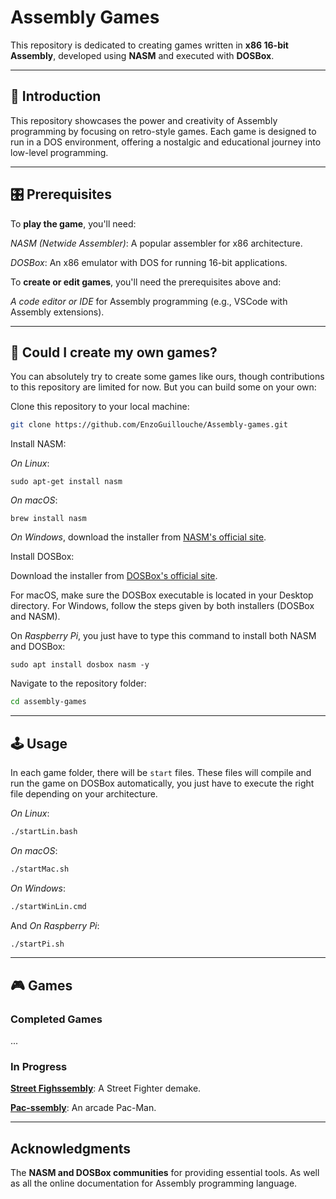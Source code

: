 # Assembly Games

This repository is dedicated to creating games written in **x86 16-bit Assembly**, developed using **NASM** and executed with **DOSBox**.

---

## 🏮 Introduction

This repository showcases the power and creativity of Assembly programming by focusing on retro-style games. Each game is designed to run in a DOS environment, offering a nostalgic and educational journey into low-level programming.

---

## 🎛️ Prerequisites

To **play the game**, you'll need:

*NASM (Netwide Assembler)*: A popular assembler for x86 architecture.

*DOSBox*: An x86 emulator with DOS for running 16-bit applications.

To **create or edit games**, you'll need the prerequisites above and:

*A code editor or IDE* for Assembly programming (e.g., VSCode with Assembly extensions).

---

## 🤝 Could I create my own games?

You can absolutely try to create some games like ours, though contributions to this repository are limited for now.
But you can build some on your own:

Clone this repository to your local machine:

```bash
git clone https://github.com/EnzoGuillouche/Assembly-games.git
```

Install NASM:

*On Linux*:

```shell
sudo apt-get install nasm
```

*On macOS*:

```shell
brew install nasm
```

*On Windows*, download the installer from [NASM's official site](https://www.nasm.us).

Install DOSBox:

Download the installer from [DOSBox's official site](https://www.dosbox.com).

For macOS, make sure the DOSBox executable is located in your Desktop directory.
For Windows, follow the steps given by both installers (DOSBox and NASM).

On *Raspberry Pi*, you just have to type this command to install both NASM and DOSBox:

```shell
sudo apt install dosbox nasm -y
```

Navigate to the repository folder:

```bash
cd assembly-games
```

---

## 🕹️ Usage

In each game folder, there will be `start` files.
These files will compile and run the game on DOSBox automatically, you just have to execute the right file depending on your architecture.

*On Linux*:

```bash
./startLin.bash
```

*On macOS*:

```bash
./startMac.sh
```

*On Windows*:

```bash
./startWinLin.cmd
```

And *On Raspberry Pi*:

```bash
./startPi.sh
```

---

## 🎮 Games

### Completed Games

...

### In Progress

[**Street Fighssembly**](https://github.com/EnzoGuillouche/Assembly-games/tree/main/Games/Street-Fighssembly): A Street Fighter demake.

[**Pac-ssembly**](https://github.com/EnzoGuillouche/Assembly-games/tree/main/Games/Pac-ssembly): An arcade Pac-Man.

---

## Acknowledgments

The **NASM and DOSBox communities** for providing essential tools. As well as all the online documentation for Assembly programming language.
